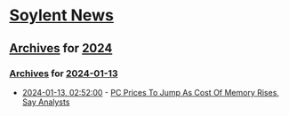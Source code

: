# [Soylent News](../../../README.md)

## [Archives](../../index.md) for [2024](../index.md)

### [Archives](../../index.md) for [2024-01-13](index.md)

* [2024-01-13, 02:52:00](https://soylentnews.org/article.pl?sid=24/01/12/0223259&from=rss) - [PC Prices To Jump As Cost Of Memory Rises, Say Analysts](https://soylentnews.org/article.pl?sid=24/01/12/0223259&from=rss)
